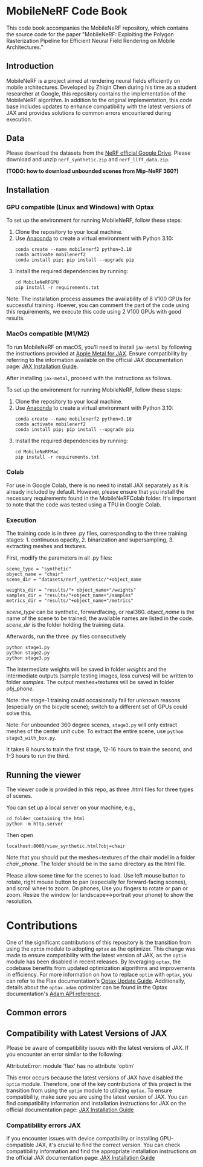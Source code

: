 # MobileNeRF Code Book

This code book accompanies the MobileNeRF repository, which contains the source code for the paper "MobileNeRF: Exploiting the Polygon Rasterization Pipeline for Efficient Neural Field Rendering on Mobile Architectures."

## Introduction

MobileNeRF is a project aimed at rendering neural fields efficiently on mobile architectures. Developed by Zhiqin Chen during his time as a student researcher at Google, this repository contains the implementation of the MobileNeRF algorithm. In addition to the original implementation, this code base includes updates to enhance compatibility with the latest versions of JAX and provides solutions to common errors encountered during execution.




## Data

Please download the datasets from the [NeRF official Google Drive](https://drive.google.com/drive/folders/128yBriW1IG_3NJ5Rp7APSTZsJqdJdfc1).
Please download and unzip `nerf_synthetic.zip` and `nerf_llff_data.zip`.

**(TODO: how to download unbounded scenes from Mip-NeRF 360?)**



## Installation 


### GPU compatible (Linux and Windows) with Optax


To set up the environment for running MobileNeRF, follow these steps:

1. Clone the repository to your local machine.
2. Use [Anaconda](https://www.anaconda.com/products/individual) to create a virtual environment with Python 3.10:
    ```
    conda create --name mobilenerf2 python=3.10
    conda activate mobilenerf2
    conda install pip; pip install --upgrade pip
    ```
3. Install the required dependencies by running:
    ```
    cd MobileNeRFGPU
    pip install -r requirements.txt
    ```

Note: The installation process assumes the availability of 8 V100 GPUs for successful training. Hoewer, you can comment the part of the code using this requirements, we execute this code using 2 V100 GPUs with good results.


### MacOs compatible (M1/M2)


To run MobileNeRF on macOS, you'll need to install `jax-metal` by following the instructions provided at [Apple Metal for JAX](https://developer.apple.com/metal/jax/). Ensure compatibility by referring to the information available on the official JAX documentation page: [JAX Installation Guide](https://jax.readthedocs.io/en/latest/installation.html#pip-installation-google-cloud-tpu).

After installing `jax-metal`, proceed with the instructions as follows.


To set up the environment for running MobileNeRF, follow these steps:

1. Clone the repository to your local machine.
2. Use [Anaconda](https://www.anaconda.com/products/individual) to create a virtual environment with Python 3.10:
    ```
    conda create --name mobilenerf2 python=3.10
    conda activate mobilenerf2
    conda install pip; pip install --upgrade pip
    ```
3. Install the required dependencies by running:
    ```
    cd MobileNeRFMac
    pip install -r requirements.txt
    ```


### Colab

For use in Google Colab, there is no need to install JAX separately as it is already included by default. However, please ensure that you install the necessary requirements found in the MobileNeRFColab folder. It's important to note that the code was tested using a TPU in Google Colab.


### Execution

The training code is in three .py files, corresponding to the three training stages: 1. continuous opacity, 2. binarization and supersampling, 3. extracting meshes and textures.

First, modify the parameters in all .py files:
```
scene_type = "synthetic"
object_name = "chair"
scene_dir = "datasets/nerf_synthetic/"+object_name

weights_dir = "results/"+ object_name+"/weights"
samples_dir = "results/"+object_name+"/samples"
metrics_dir = "results/"+object_name+"/metrics"

```
*scene_type* can be synthetic, forwardfacing, or real360. *object_name* is the name of the scene to be trained; the available names are listed in the code. *scene_dir* is the folder holding the training data.

Afterwards, run the three .py files consecutively
```
python stage1.py
python stage2.py
python stage3.py
```
The intermediate weights will be saved in folder *weights* and the intermediate outputs (sample testing images, loss curves) will be written to folder *samples*. The output meshes+textures will be saved in folder *obj_phone*.

Note: the stage-1 training could occasionally fail for unknown reasons (especially on the bicycle scene); switch to a different set of GPUs could solve this.

Note: For unbounded 360 degree scenes, ```stage3.py``` will only extract meshes of the center unit cube. To extract the entire scene, use ```python stage3_with_box.py```.

It takes 8 hours to train the first stage, 12-16 hours to train the second, and 1-3 hours to run the third.

## Running the viewer

The viewer code is provided in this repo, as three .html files for three types of scenes.

You can set up a local server on your machine, e.g.,
```
cd folder_containing_the_html
python -m http.server
```
Then open
```
localhost:8000/view_synthetic.html?obj=chair
```
Note that you should put the meshes+textures of the chair model in a folder *chair_phone*. The folder should be in the same directory as the html file.

Please allow some time for the scenes to load. Use left mouse button to rotate, right mouse button to pan (especially for forward-facing scenes), and scroll wheel to zoom. On phones, Use you fingers to rotate or pan or zoom. Resize the window (or landscape<->portrait your phone) to show the resolution.


# Contributions

One of the significant contributions of this repository is the transition from using the `optim` module to adopting `optax` as the optimizer. This change was made to ensure compatibility with the latest version of JAX, as the `optim` module has been disabled in recent releases. By leveraging `optax`, the codebase benefits from updated optimization algorithms and improvements in efficiency. For more information on how to replace `optim` with `optax`, you can refer to the Flax documentation's [Optax Update Guide](https://flax.readthedocs.io/en/latest/guides/converting_and_upgrading/optax_update_guide.html). Additionally, details about the `optax.adam` optimizer can be found in the Optax documentation's [Adam API reference](https://optax.readthedocs.io/en/latest/api.html#optax.adam).



## Common errors

## Compatibility with Latest Versions of JAX

Please be aware of compatibility issues with the latest versions of JAX. If you encounter an error similar to the following:


AttributeError: module 'flax' has no attribute 'optim'


This error occurs because the latest versions of JAX have disabled the `optim` module. Therefore, one of the key contributions of this project is the transition from using the `optim` module to utilizing `optax`. To ensure compatibility, make sure you are using the latest version of JAX. You can find compatibility information and installation instructions for JAX on the official documentation page: [JAX Installation Guide](https://jax.readthedocs.io/en/latest/installation.html#pip-installation-google-cloud-tpu)



### Compatibility errors JAX

If you encounter issues with device compatibility or installing GPU-compatible JAX, it's crucial to find the correct version. You can check compatibility information and find the appropriate installation instructions on the official JAX documentation page: [JAX Installation Guide](https://jax.readthedocs.io/en/latest/installation.html#pip-installation-google-cloud-tpu)




